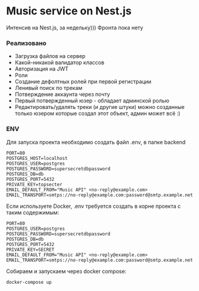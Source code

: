 # Music service on Nest.js
Интенсив на Nest.js, за недельку))) Фронта пока нету

### Реализовано
- Загрузка файлов на сервер
- Какой-никакой валидатор классов
- Авторизация на JWT
- Роли
- Создание дефолтных ролей при первой регистрации
- Ленивый поиск по трекам
- Потверждение аккаунта через почту
- Первый потвержденный юзер - обладает админской ролью
- Редактировать/удалять треки (и другие штуки) можно созданные только юзером которые создал этот объект, админ может всё :)

### ENV
Для запуска проекта необходимо создать файл .env, в папке backend
```env
PORT=80
POSTGRES_HOST=localhost
POSTGRES_USER=postgres
POSTGRES_PASSWORD=supersecretdbpassword
POSTGRES_DB=db
POSTGRES_PORT=5432
PRIVATE_KEY=topsecter
EMAIL_DEFAULT_FROM="Music API" <no-reply@example.com>
EMAIL_TRANSPORT=smtps://no-reply@example.com:password@smtp.example.net
```
Если используете Docker, .env требуется создать в корне проекта с таким содержимым:
```env
PORT=80
POSTGRES_USER=postgres
POSTGRES_PASSWORD=supersecretdbpassword
POSTGRES_DB=db
POSTGRES_PORT=5432
PRIVATE_KEY=SECRET
EMAIL_DEFAULT_FROM="Music API" <no-reply@example.com>
EMAIL_TRANSPORT=smtps://no-reply@example.com:password@smtp.example.net
```
Собираем и запускаем через docker compose:
```bash
docker-compose up
```